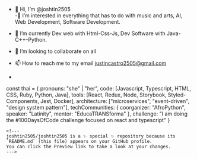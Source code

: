- 👋 Hi, I’m @joshtin2505   
-👀 I’m interested in everything that has to do with music and arts, AI, Web Development, Software Development.
- 🌱 I’m currently Dev web with Html-Css-Js, Dev Software with Java-C++-Python.

- 💞️ I’m looking to collaborate on all
- 📫 How to reach me to my email justincastro2505@gmail.com

- ```javascript
const thai = {
  pronouns: "she" | "her",
  code: [Javascript, Typescript, HTML, CSS, Ruby, Python, Java],
  tools: [React, Redux, Node, Storybook, Styled-Components, Jest, Docker],
  architecture: ["microservices", "event-driven", "design system pattern"],
  techCommunities: {
                        coorganizer: "AfroPython",
                        speaker: "Latinity",
                        mentor: "EducaTRANSforma"
                      },
 challenge: "I am doing the #100DaysOfCode challenge focused on react and typescript"
}
```
<!---
joshtin2505/joshtin2505 is a ✨ special ✨ repository because its `README.md` (this file) appears on your GitHub profile.
You can click the Preview link to take a look at your changes.
--->
